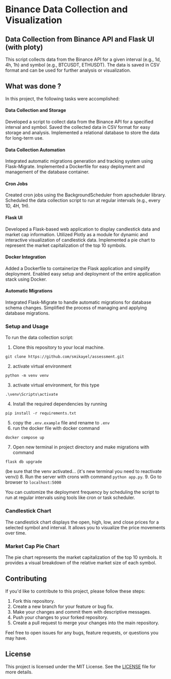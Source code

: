 ﻿# Binance Data Collection and Visualization

## Data Collection from Binance API and Flask UI (with ploty)

This script collects data from the Binance API for a given interval (e.g., 1d, 4h, 1h) and symbol (e.g., BTCUSDT, ETHUSDT). The data is saved in CSV format and can be used for further analysis or visualization.

## What was done ?
In this project, the following tasks were accomplished:

#### Data Collection and Storage
Developed a script to collect data from the Binance API for a specified interval and symbol.
Saved the collected data in CSV format for easy storage and analysis.
Implemented a relational database to store the data for long-term use.
#### Data Collection Automation
Integrated automatic migrations generation and tracking system using Flask-Migrate.
Implemented a Dockerfile for easy deployment and management of the database container.
#### Cron Jobs
Created cron jobs using the BackgroundScheduler from apscheduler library.
Scheduled the data collection script to run at regular intervals (e.g., every 1D, 4H, 1H).
#### Flask UI
Developed a Flask-based web application to display candlestick data and market cap information.
Utilized Plotly as a module for dynamic and interactive visualization of candlestick data.
Implemented a pie chart to represent the market capitalization of the top 10 symbols.
#### Docker Integration
Added a Dockerfile to containerize the Flask application and simplify deployment.
Enabled easy setup and deployment of the entire application stack using Docker.
#### Automatic Migrations
Integrated Flask-Migrate to handle automatic migrations for database schema changes.
Simplified the process of managing and applying database migrations.

### Setup and Usage

To run the data collection script:

1. Clone this repository to your local machine.
```commandline
git clone https://github.com/smikayel/assessment.git
```
2. activate virtual environment 
```commandline
python -m venv venv
```
3. activate virtual environment, for this type
```commandline
.\venv\Scripts\activate
```
4. Install the required dependencies by running 
```commandline
pip install -r requirements.txt
```
5. copy the `.env.example` file and rename to `.env`
6. run the docker file with docker command
```commandline
docker compose up
```
7. Open new terminal in project directory and make migrations with command
```commandline
flask db upgrade
```
(be sure that the venv activated... (it's new terminal you need to reactivate venv))
8. Run the server with crons with command `python app.py`.
9. Go to browser to ``localhost:5000``

You can customize the deployment frequency by scheduling the script to run at regular intervals using tools like cron or task scheduler.


### Candlestick Chart

The candlestick chart displays the open, high, low, and close prices for a selected symbol and interval. It allows you to visualize the price movements over time.

### Market Cap Pie Chart

The pie chart represents the market capitalization of the top 10 symbols. It provides a visual breakdown of the relative market size of each symbol.

## Contributing

If you'd like to contribute to this project, please follow these steps:

1. Fork this repository.
2. Create a new branch for your feature or bug fix.
3. Make your changes and commit them with descriptive messages.
4. Push your changes to your forked repository.
5. Create a pull request to merge your changes into the main repository.

Feel free to open issues for any bugs, feature requests, or questions you may have.

## License

This project is licensed under the MIT License. See the [LICENSE](https://github.com/git/git-scm.com/blob/main/MIT-LICENSE.txt) file for more details.
